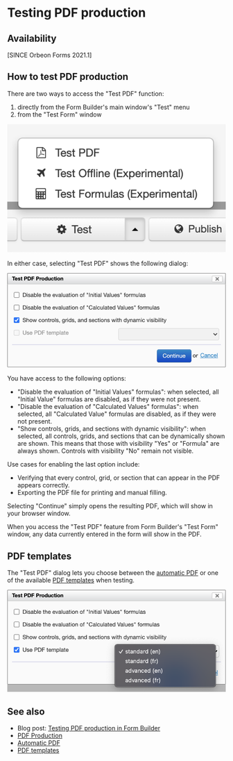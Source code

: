 # Testing PDF production

## Availability

[SINCE Orbeon Forms 2021.1]

## How to test PDF production

There are two ways to access the "Test PDF" function:

1. directly from the Form Builder's main window's "Test" menu 
2. from the "Test Form" window

![The "Test" menu](images/test-pdf-button.png)

In either case, selecting "Test PDF" shows the following dialog:

![The "Test PDF Production" dialog](images/test-pdf-show-dynamic.png)

You have access to the following options: 

- "Disable the evaluation of "Initial Values" formulas": when selected, all "Initial Value" formulas are disabled, as if they were not present.
- "Disable the evaluation of "Calculated Values" formulas": when selected, all "Calculated Value" formulas are disabled, as if they were not present.
- "Show controls, grids, and sections with dynamic visibility": when selected, all controls, grids, and sections that can be dynamically shown are shown. This means that those with visibility "Yes" or "Formula" are always shown. Controls with visibility "No" remain not visible.

Use cases for enabling the last option include:

- Verifying that every control, grid, or section that can appear in the PDF appears correctly.
- Exporting the PDF file for printing and manual filling.

Selecting "Continue" simply opens the resulting PDF, which will show in your browser window.

When you access the "Test PDF" feature from Form Builder's "Test Form" window, any data currently entered in the form will show in the PDF.

## PDF templates

The "Test PDF" dialog lets you choose between the [automatic PDF](pdf-automatic.md) or one of the available [PDF templates](pdf-templates.md) when testing.

![Selecting a PDF template for PDF testing](images/test-pdf-use-pdf-template.png)

## See also 

- Blog post: [Testing PDF production in Form Builder](https://blog.orbeon.com/2021/11/testing-pdf-production-in-form-builder.html)
- [PDF Production](pdf-production.md)
- [Automatic PDF](pdf-automatic.md)
- [PDF templates](pdf-templates.md)
